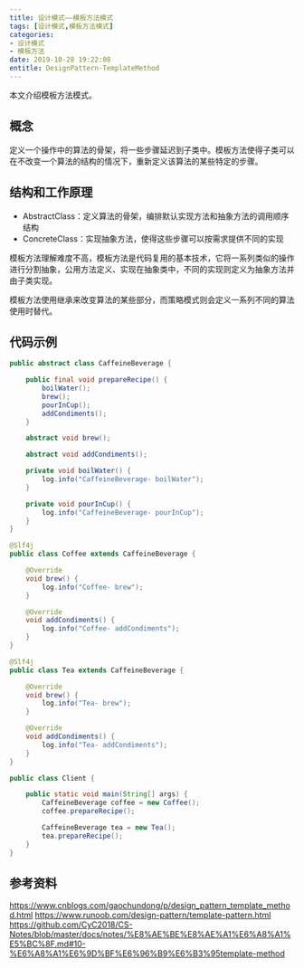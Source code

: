 ```yaml
---
title: 设计模式——模板方法模式
tags: [设计模式,模板方法模式]
categories:
- 设计模式
- 模板方法
date: 2019-10-28 19:22:08
entitle: DesignPattern-TemplateMethod
---
```


本文介绍模板方法模式。

<!--more-->

## 概念

定义一个操作中的算法的骨架，将一些步骤延迟到子类中。模板方法使得子类可以在不改变一个算法的结构的情况下，重新定义该算法的某些特定的步骤。

## 结构和工作原理

* AbstractClass：定义算法的骨架，编排默认实现方法和抽象方法的调用顺序结构
* ConcreteClass：实现抽象方法，使得这些步骤可以按需求提供不同的实现

模板方法理解难度不高，模板方法是代码复用的基本技术，它将一系列类似的操作进行分割抽象，公用方法定义、实现在抽象类中，不同的实现则定义为抽象方法并由子类实现。

模板方法使用继承来改变算法的某些部分，而策略模式则会定义一系列不同的算法使用时替代。

## 代码示例


```java
public abstract class CaffeineBeverage {

    public final void prepareRecipe() {
        boilWater();
        brew();
        pourInCup();
        addCondiments();
    }

    abstract void brew();

    abstract void addCondiments();

    private void boilWater() {
        log.info("CaffeineBeverage- boilWater");
    }

    private void pourInCup() {
        log.info("CaffeineBeverage- pourInCup");
    }
}

```

```java
@Slf4j
public class Coffee extends CaffeineBeverage {

    @Override
    void brew() {
        log.info("Coffee- brew");
    }

    @Override
    void addCondiments() {
        log.info("Coffee- addCondiments");
    }
}
```

```java
@Slf4j
public class Tea extends CaffeineBeverage {

    @Override
    void brew() {
        log.info("Tea- brew");
    }

    @Override
    void addCondiments() {
        log.info("Tea- addCondiments");
    }
}
```

```java
public class Client {

    public static void main(String[] args) {
        CaffeineBeverage coffee = new Coffee();
        coffee.prepareRecipe();

        CaffeineBeverage tea = new Tea();
        tea.prepareRecipe();
    }
}
```


## 参考资料
<https://www.cnblogs.com/gaochundong/p/design_pattern_template_method.html>
<https://www.runoob.com/design-pattern/template-pattern.html>
<https://github.com/CyC2018/CS-Notes/blob/master/docs/notes/%E8%AE%BE%E8%AE%A1%E6%A8%A1%E5%BC%8F.md#10-%E6%A8%A1%E6%9D%BF%E6%96%B9%E6%B3%95template-method>
